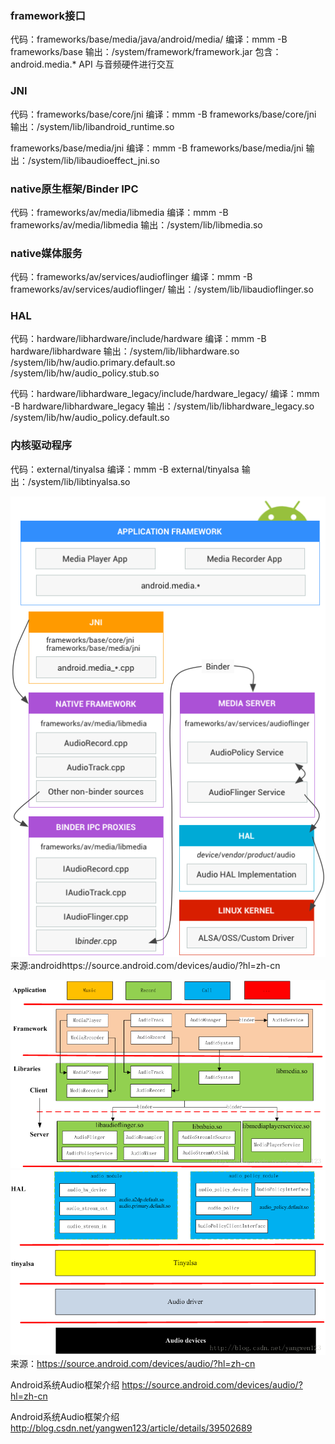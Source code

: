 
### framework接口
代码：frameworks/base/media/java/android/media/
编译：mmm -B frameworks/base
输出：/system/framework/framework.jar
包含：android.media.* API 与音频硬件进行交互

### JNI
代码：frameworks/base/core/jni
编译：mmm -B frameworks/base/core/jni
输出：/system/lib/libandroid_runtime.so

frameworks/base/media/jni
编译：mmm -B frameworks/base/media/jni
输出：/system/lib/libaudioeffect_jni.so

### native原生框架/Binder IPC
代码：frameworks/av/media/libmedia
编译：mmm -B frameworks/av/media/libmedia
输出：/system/lib/libmedia.so

### native媒体服务
代码：frameworks/av/services/audioflinger
编译：mmm -B frameworks/av/services/audioflinger/
输出：/system/lib/libaudioflinger.so

### HAL
代码：hardware/libhardware/include/hardware
编译：mmm -B hardware/libhardware
输出：/system/lib/libhardware.so
     /system/lib/hw/audio.primary.default.so
     /system/lib/hw/audio_policy.stub.so

代码：hardware/libhardware_legacy/include/hardware_legacy/
编译：mmm -B hardware/libhardware_legacy
输出：/system/lib/libhardware_legacy.so
     /system/lib/hw/audio_policy.default.so

### 内核驱动程序
代码：external/tinyalsa
编译：mmm -B external/tinyalsa
输出：/system/lib/libtinyalsa.so

![image](/Image/audio/ape_fwk_audio.png)
来源:androidhttps://source.android.com/devices/audio/?hl=zh-cn

![image](/Image/audio/audio_fwk1.png)
![image](/Image/audio/audio_fwk2.png)
来源：https://source.android.com/devices/audio/?hl=zh-cn


Android系统Audio框架介绍
https://source.android.com/devices/audio/?hl=zh-cn

Android系统Audio框架介绍
http://blog.csdn.net/yangwen123/article/details/39502689